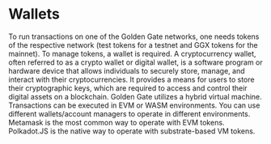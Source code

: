 # Wallets

To run transactions on one of the Golden Gate networks, one needs tokens of the respective network (test tokens for a testnet and GGX tokens for the mainnet). To manage tokens, a wallet is required. A cryptocurrency wallet, often referred to as a crypto wallet or digital wallet, is a software program or hardware device that allows individuals to securely store, manage, and interact with their cryptocurrencies. It provides a means for users to store their cryptographic keys, which are required to access and control their digital assets on a blockchain. Golden Gate utilizes a hybrid virtual machine. Transactions can be executed in EVM or WASM environments. You can use different wallets/account managers to operate in different environments. Metamask is the most common way to operate with EVM tokens. Polkadot.JS is the native way to operate with substrate-based VM tokens.
